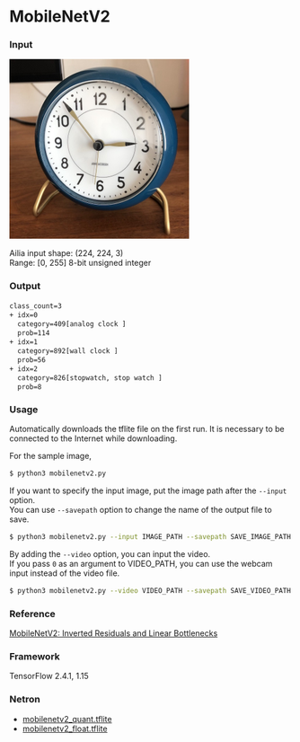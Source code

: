 # MobileNetV2

### Input

<img src="clock.jpg" width="320px">

Ailia input shape: (224, 224, 3)  
Range: [0, 255] 8-bit unsigned integer

### Output
```
class_count=3
+ idx=0
  category=409[analog clock ]
  prob=114
+ idx=1
  category=892[wall clock ]
  prob=56
+ idx=2
  category=826[stopwatch, stop watch ]
  prob=8
```

### Usage
Automatically downloads the tflite file on the first run.
It is necessary to be connected to the Internet while downloading.

For the sample image,
``` bash
$ python3 mobilenetv2.py 
```

If you want to specify the input image, put the image path after the `--input` option.  
You can use `--savepath` option to change the name of the output file to save.
```bash
$ python3 mobilenetv2.py --input IMAGE_PATH --savepath SAVE_IMAGE_PATH
```

By adding the `--video` option, you can input the video.   
If you pass `0` as an argument to VIDEO_PATH, you can use the webcam input instead of the video file.
```bash
$ python3 mobilenetv2.py --video VIDEO_PATH --savepath SAVE_VIDEO_PATH
```


### Reference

[MobileNetV2: Inverted Residuals and Linear Bottlenecks](https://arxiv.org/abs/1801.04381)


### Framework
TensorFlow 2.4.1, 1.15

### Netron

- [mobilenetv2_quant.tflite](https://netron.app/?url=https://storage.googleapis.com/ailia-models-tflite/mobilenetv2/mobilenetv2_quant.tflite)
- [mobilenetv2_float.tflite](https://netron.app/?url=https://storage.googleapis.com/ailia-models-tflite/mobilenetv2/mobilenetv2_float.tflite)
